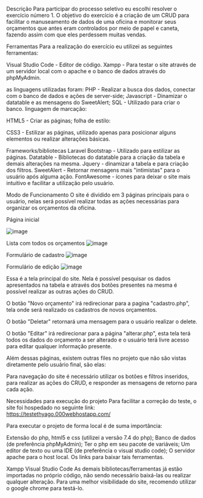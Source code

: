 Descrição
Para participar do processo seletivo eu escolhi resolver o exercício número 1. O objetivo do exercício é a criação de um CRUD para facilitar o manuseamento de dados de uma oficina e monitorar seus orçamentos que antes eram controlados por meio de papel e caneta, fazendo assim com que eles perdessem muitas vendas.

Ferramentas
Para a realização do exercício eu utilizei as seguintes ferramentas:

Visual Studio Code - Editor de código.
Xampp - Para testar o site através de um servidor local com o apache e o banco de dados através do phpMyAdmin.

as linguagens utilizadas foram:
PHP - Realizar a busca dos dados, conectar com o banco de dados e ações de server-side;
Javascript - Dinamizar o datatable e as mensagens do SweetAlert;
SQL - Utilizado para criar o banco.
linguagem de marcação:

HTML5 - Criar as páginas;
folha de estilo:

CSS3 - Estilizar as páginas, utilizado apenas para posicionar alguns elementos ou realizar alterações básicas.

Frameworks/bibliotecas
Laravel 
Bootstrap - Utilizado para estilizar as páginas.
Datatable - Bibliotecas do datatable para a criação da tabela e demais alterações na mesma.
Jquery - dinamizar a tabela e para criação dos filtros.
SweetAlert - Retornar mensagens mais "intimistas" para o usuário após alguma ação.
FontAwesome - ícones para deixar o site mais intuitivo e facilitar a utilização pelo usuário.

Modo de Funcionamento
O site é dividido em 3 páginas principais para o usuário, nelas será possível realizar todas as ações necessárias para organizar os orçamentos da oficina.

Página inicial

![image](https://user-images.githubusercontent.com/42790322/95242541-b32e6700-07e5-11eb-9dfc-6c24d7a9b0b3.png)

Lista com todos os orçamentos
![image](https://user-images.githubusercontent.com/42790322/95242808-16b89480-07e6-11eb-8552-9ece1d343e88.png)

Formulário de cadastro
![image](https://user-images.githubusercontent.com/42790322/95242965-4f586e00-07e6-11eb-8bbd-a55b083fca84.png)


Formulário de edição
![image](https://user-images.githubusercontent.com/42790322/95242965-4f586e00-07e6-11eb-8bbd-a55b083fca84.png)

Essa é a tela principal do site. Nela é possível pesquisar os dados apresentados na tabela e através dos botões presentes na mesma é possível realizar as outras ações do CRUD.

O botão "Novo orçamento" irá redirecionar para a pagina "cadastro.php", tela onde será realizado os cadastros de novos orçamentos.



O botão "Deletar" retornará uma mensagem para o usuário realizar o delete.



O botão "Editar" irá redirecionar para a página "alterar.php", esta tela terá todos os dados do orçamento a ser alterado e o usuário terá livre acesso para editar qualquer informação presente.


Além dessas páginas, existem outras files no projeto que não são vistas diretamente pelo usuário final, são elas:

Para navegação do site é necessário utilizar os botões e filtros inseridos, para realizar as ações do CRUD, e responder as mensagens de retorno para cada ação.

Necessidades para execução do projeto
Para facilitar a correção do teste, o site foi hospedado no seguinte link:
https://testethyago.000webhostapp.com/

Para executar o projeto de forma local é de suma importância:

Extensão do php, html5 e css (utilizei a versão 7.4 do php);
Banco de dados (de preferência phpMyAdmin);
Ter o php em seu pacote de variáveis;
Um editor de texto ou uma IDE (de preferência o visual studio code);
O servidor apache para o host local.
Os links para baixar tais ferramentas.

Xampp
Visual Studio Code
As demais bibliotecas/ferramentas já estão importadas no próprio código, não sendo necessário baixá-las ou realizar qualquer alteração.
Para uma melhor visibilidade do site, recomendo utilizar o google chrome para testá-lo.
